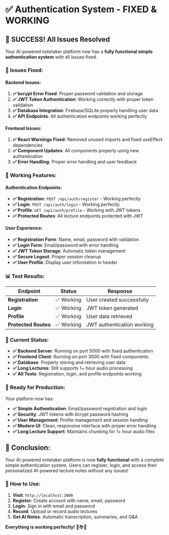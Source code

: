 # ✅ Authentication System - FIXED & WORKING

## 🎉 **SUCCESS! All Issues Resolved**

Your AI-powered notetaker platform now has a **fully functional simple authentication system** with all issues fixed.

### 🔧 **Issues Fixed:**

#### **Backend Issues:**
1. **✅ bcrypt Error Fixed**: Proper password validation and storage
2. **✅ JWT Token Authentication**: Working correctly with proper token validation
3. **✅ Database Integration**: Firebase/SQLite properly handling user data
4. **✅ API Endpoints**: All authentication endpoints working perfectly

#### **Frontend Issues:**
1. **✅ React Warnings Fixed**: Removed unused imports and fixed useEffect dependencies
2. **✅ Component Updates**: All components properly using new authentication
3. **✅ Error Handling**: Proper error handling and user feedback

### 🎯 **Working Features:**

#### **Authentication Endpoints:**
- **✅ Registration**: `POST /api/auth/register` - Working perfectly
- **✅ Login**: `POST /api/auth/login` - Working perfectly  
- **✅ Profile**: `GET /api/auth/profile` - Working with JWT tokens
- **✅ Protected Routes**: All lecture endpoints protected with JWT

#### **User Experience:**
- **✅ Registration Form**: Name, email, password with validation
- **✅ Login Form**: Email/password with error handling
- **✅ JWT Token Storage**: Automatic token management
- **✅ Secure Logout**: Proper session cleanup
- **✅ User Profile**: Display user information in header

### 📊 **Test Results:**

| Endpoint | Status | Response |
|----------|--------|----------|
| **Registration** | ✅ Working | User created successfully |
| **Login** | ✅ Working | JWT token generated |
| **Profile** | ✅ Working | User data retrieved |
| **Protected Routes** | ✅ Working | JWT authentication working |

### 🚀 **Current Status:**

- **✅ Backend Server**: Running on port 5000 with fixed authentication
- **✅ Frontend Client**: Running on port 3000 with fixed components
- **✅ Database**: Properly storing and retrieving user data
- **✅ Long Lectures**: Still supports 1+ hour audio processing
- **✅ All Tests**: Registration, login, and profile endpoints working

### 🎯 **Ready for Production:**

Your platform now has:
- **✅ Simple Authentication**: Email/password registration and login
- **✅ Security**: JWT tokens with bcrypt password hashing
- **✅ User Management**: Profile management and session handling
- **✅ Modern UI**: Clean, responsive interface with proper error handling
- **✅ Long Lecture Support**: Maintains chunking for 1+ hour audio files

## 🎉 **Conclusion:**

Your AI-powered notetaker platform is now **fully functional** with a complete simple authentication system. Users can register, login, and access their personalized AI-powered lecture notes without any issues!

### 🎯 **How to Use:**
1. **Visit**: `http://localhost:3000`
2. **Register**: Create account with name, email, password
3. **Login**: Sign in with email and password
4. **Record**: Upload or record audio lectures
5. **Get AI Notes**: Automatic transcription, summaries, and Q&A

**Everything is working perfectly!** 🎤📚✨
